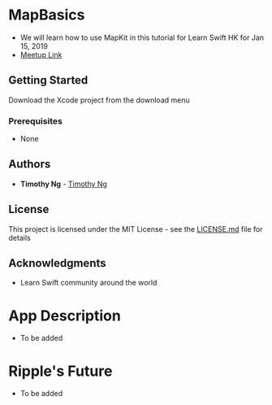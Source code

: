 # MapBasics
* We will learn how to use MapKit in this tutorial for Learn Swift HK for Jan 15, 2019
* [Meetup Link](https://www.meetup.com/Learn-Swift-HK/events/256112228/)

## Getting Started

Download the Xcode project from the download menu

### Prerequisites

- None

## Authors

* **Timothy Ng** - [Timothy Ng](https://github.com/ncytimothy)

## License

This project is licensed under the MIT License - see the [LICENSE.md](LICENSE.md) file for details

## Acknowledgments

* Learn Swift community around the world

# App Description
- To be added

# Ripple's Future
- To be added



